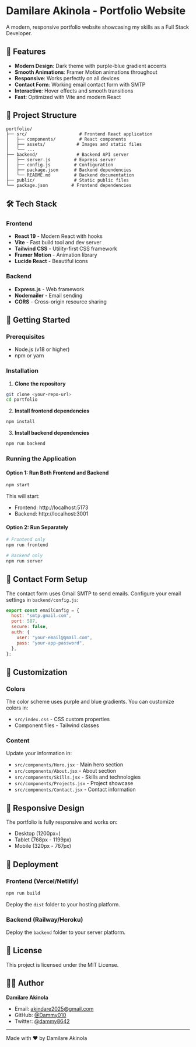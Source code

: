 # Damilare Akinola - Portfolio Website

A modern, responsive portfolio website showcasing my skills as a Full Stack Developer.

## 🚀 Features

- **Modern Design**: Dark theme with purple-blue gradient accents
- **Smooth Animations**: Framer Motion animations throughout
- **Responsive**: Works perfectly on all devices
- **Contact Form**: Working email contact form with SMTP
- **Interactive**: Hover effects and smooth transitions
- **Fast**: Optimized with Vite and modern React

## 📁 Project Structure

```
portfolio/
├── src/                    # Frontend React application
│   ├── components/         # React components
│   ├── assets/            # Images and static files
│   └── ...
├── backend/               # Backend API server
│   ├── server.js         # Express server
│   ├── config.js         # Configuration
│   ├── package.json      # Backend dependencies
│   └── README.md         # Backend documentation
├── public/               # Static public files
└── package.json         # Frontend dependencies
```

## 🛠️ Tech Stack

### Frontend

- **React 19** - Modern React with hooks
- **Vite** - Fast build tool and dev server
- **Tailwind CSS** - Utility-first CSS framework
- **Framer Motion** - Animation library
- **Lucide React** - Beautiful icons

### Backend

- **Express.js** - Web framework
- **Nodemailer** - Email sending
- **CORS** - Cross-origin resource sharing

## 🚀 Getting Started

### Prerequisites

- Node.js (v18 or higher)
- npm or yarn

### Installation

1. **Clone the repository**

```bash
git clone <your-repo-url>
cd portfolio
```

2. **Install frontend dependencies**

```bash
npm install
```

3. **Install backend dependencies**

```bash
npm run backend
```

### Running the Application

#### Option 1: Run Both Frontend and Backend

```bash
npm start
```

This will start:

- Frontend: http://localhost:5173
- Backend: http://localhost:3001

#### Option 2: Run Separately

```bash
# Frontend only
npm run frontend

# Backend only
npm run server
```

## 📧 Contact Form Setup

The contact form uses Gmail SMTP to send emails. Configure your email settings in `backend/config.js`:

```javascript
export const emailConfig = {
  host: "smtp.gmail.com",
  port: 587,
  secure: false,
  auth: {
    user: "your-email@gmail.com",
    pass: "your-app-password",
  },
};
```

## 🎨 Customization

### Colors

The color scheme uses purple and blue gradients. You can customize colors in:

- `src/index.css` - CSS custom properties
- Component files - Tailwind classes

### Content

Update your information in:

- `src/components/Hero.jsx` - Main hero section
- `src/components/About.jsx` - About section
- `src/components/Skills.jsx` - Skills and technologies
- `src/components/Projects.jsx` - Project showcase
- `src/components/Contact.jsx` - Contact information

## 📱 Responsive Design

The portfolio is fully responsive and works on:

- Desktop (1200px+)
- Tablet (768px - 1199px)
- Mobile (320px - 767px)

## 🚀 Deployment

### Frontend (Vercel/Netlify)

```bash
npm run build
```

Deploy the `dist` folder to your hosting platform.

### Backend (Railway/Heroku)

Deploy the `backend` folder to your server platform.

## 📄 License

This project is licensed under the MIT License.

## 👨‍💻 Author

**Damilare Akinola**

- Email: akindare2025@gmail.com
- GitHub: [@Dammy010](https://github.com/Dammy010)
- Twitter: [@dammy8642](https://x.com/dammy8642?s=21)

---

Made with ❤️ by Damilare Akinola
